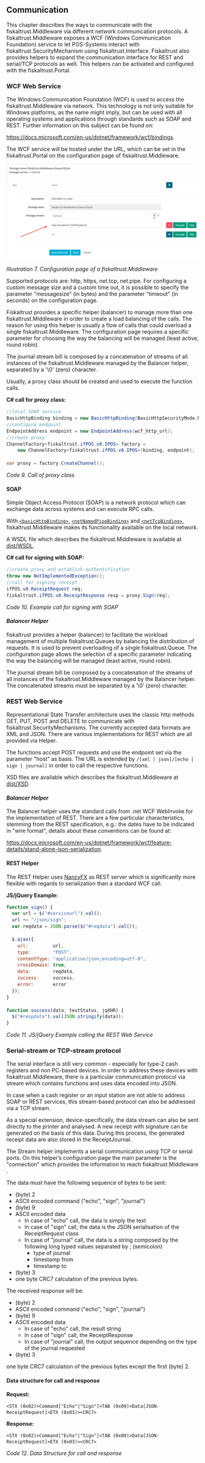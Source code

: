 ## Communication

This chapter describes the ways to communicate with the fiskaltrust.Middleware via different network communication protocols. A fiskaltrust.Middleware exposes a WCF (Windows Communication Foundation) service to let POS-Systems interact with fiskaltrust.SecurityMechanism using fiskaltrust.Interface. Fiskaltrust also provides helpers to expand the communication interface for REST and serial/TCP protocols as well. This helpers can be activated and configured with the fiskaltrust.Portal.

### WCF Web Service

The Windows Communication Foundation (WCF) is used to access the fiskaltrust.Middleware via network. This technology is not only suitable for Windows platforms, as the name might imply, but can be used with all operating systems and applications through standards such as SOAP and REST. Further information on this subject can be found on:

<https://docs.microsoft.com/en-us/dotnet/framework/wcf/bindings>.

The WCF service will be hosted under the URL, which can be set in the fiskaltrust.Portal on the configuration page of fiskaltrust.Middleware.

![](./images/01-configuration-page.png)

<span id="_Toc527986808" class="anchor"></span>*Illustration 7. Configuration page of a fiskaltrust.Middleware*

Supported protocols are: http, https, net.tcp, net.pipe. For configuring a custom message size and a custom time out, it is possible to specify the parameter "messagesize" (in bytes) and the parameter "timeout" (in seconds) on the configuration page.

Fiskaltrust provides a specific helper (balancer) to manage more than one fiskaltrust.Middleware in order to create a load balancing of the calls. The reason for using this helper is usually a flow of calls that could overload a single fiskaltrust.Middleware. The configuration page requires a specific parameter for choosing the way the balancing will be managed (least active, round robin).

The journal stream bill is composed by a concatenation of streams of all instances of the fiskaltrust.Middleware managed by the Balancer helper, separated by a '\\0' (zero) character.

Usually, a proxy class should be created and used to execute the function calls.

**C# call for proxy class:**
```cs
//local SOAP service
BasicHttpBinding binding = new BasicHttpBinding(BasicHttpSecurityMode.None);
//configure endpoint 
EndpointAddress endpoint = new EndpointAddress(wcf_http_url);
//create proxy 
ChannelFactory<fiskaltrust.ifPOS.v0.IPOS> factory = 
    new ChannelFactory<fiskaltrust.ifPOS.v0.IPOS>(binding, endpoint);

var proxy = factory.CreateChannel();
```

<span id="_Toc527986833" class="anchor"></span>*Code 9. Call of proxy class*

#### SOAP

Simple Object Access Protocol (SOAP) is a network protocol which can exchange data across systems and can execute RPC calls.

With [`<basicHttpBinding>`](https://msdn.microsoft.com/en-us/library/system.servicemodel.basichttpbinding\(v=vs.110\).aspx), [`<netNamedPipeBinding>`](https://msdn.microsoft.com/en-us/library/system.servicemodel.netnamedpipebinding\(v=vs.110\).aspx) and [`<netTcpBinding>`](https://msdn.microsoft.com/en-us/library/system.servicemodel.nettcpbinding\(v=vs.110\).aspx), fiskaltrust.Middleware makes its functionality available on the local network.

A WSDL file which describes the fiskaltrust.Middleware is available at [dist/WSDL](https://github.com/fiskaltrust/interface-doc/tree/master/dist/WSDL).

**C# call for signing with SOAP:**
```cs
//create proxy and establish authentification
throw new NotImplementedException();
//call for signing receipt
ifPOS.v0.ReceiptRequest req;
fiskaltrust.ifPOS.v0.ReceiptResponse resp = proxy.Sign(req);
```

<span id="_Toc527986834" class="anchor"></span>*Code 10. Example call for signing with SOAP*

#### *Balancer Helper*

fiskaltrust provides a helper (balancer) to facilitate the workload management of multiple fiskaltrust.Queues by balancing the distribution of requests. It is used to prevent overloading of a single fiskaltrust.Queue. The configuration page allows the selection of a specific parameter indicating the way the balancing will be managed (least active, round robin).

The journal stream bill be composed by a concatenation of the streams of all instances of the fiskaltrust.Middleware managed by the Balancer helper. The concatenated streams must be separated by a ‘\\0’ (zero) character.

### REST Web Service

Representational State Transfer architecture uses the classic http methods GET, PUT, POST and DELETE to communicate with fiskaltrust.SecurityMechanisms. The currently accepted data formats are XML and JSON. There are various implementations for REST which are all provided via Helper.

The functions accept POST requests and use the endpoint set via the parameter "host" as basis. The URL is extended by `/[xml | json]/[echo | sign | journal]` in order to call the respective functions.

XSD files are available which describes the fiskaltrust.Middleware at [dist/XSD](https://github.com/fiskaltrust/interface-doc/tree/master/dist/XSD).

#### *Balancer Helper*

The Balancer helper uses the standard calls from .net WCF WebInvoke for the implementation of REST. There are a few particular characteristics, stemming from the REST specification, e.g.: the dates have to be indicated in "wire format", details about these conventions can be found at:

<https://docs.microsoft.com/en-us/dotnet/framework/wcf/feature-details/stand-alone-json-serialization>.

#### REST Helper

The REST Helper uses [NancyFX](http://nancyfx.org) as REST server which is significantly more flexible with regards to serialization than a standard WCF call.

**JS/jQuery Example:**
```js
function sign() {
  var url = $("#serviceurl").val();
  url += "/json/sign";
  var reqdata = JSON.parse($("#reqdata").val());

  $.ajax({
    url:         url,
    type:        "POST",
    contentType: "application/json;encoding=utf-8",
    crossDomain: true,
    data:        reqdata,
    success:     success,
    error:       error
  });
}

function success(data, textStatus, jqXHR) {
  $("#respdata").val(JSON.stringify(data));
}
```

<span id="_Toc527986835" class="anchor"></span>*Code 11. JS/jQuery Example calling the REST Web Service*

### Serial-stream or TCP-stream protocol

The serial interface is still very common - especially for type-2 cash registers and non PC-based devices. In order to address these devices with fiskaltrust.Middleware, there is a particular communication protocol via stream which contains functions and uses data encoded into JSON.

In case when a cash register or an input station are not able to address SOAP or REST services, this stream-based protocol can also be addressed via a TCP stream.

As a special extension, device-specifically, the data stream can also be sent directly to the printer and analysed. A new receipt with signature can be generated on the basis of this data. During this process, the generated receipt data are also stored in the ReceiptJournal.

The Stream helper implements a serial communication using TCP or serial ports. On this helper’s configuration page the main parameter is the "connection" which provides the information to reach fiskaltrust.Middleware .

The data must have the following sequence of bytes to be sent:

  - (byte) 2
  - ASCII encoded command ("echo", "sign", "journal")
  - (byte) 9
  - ASCII encoded data
    - In case of "echo" call, the data is simply the text
    - In case of "sign" call, the data is the JSON serialisation of the ReceiptRequest class
    - In case of "journal" call, the data is a string composed by the following long typed values separated by ; (semicolon)
      - type of journal
      - timestamp from
      - timestamp to
  - (byte) 3
  - one byte CRC7 calculation of the previous bytes.

The received response will be:

  - (byte) 2
  - ASCII encoded command ("echo", "sign", "journal")
  - (byte) 9
  - ASCII encoded data
    - In case of "echo" call, the result string
    - In case of "sign" call, the ReceiptResponse
    - In case of "journal" call, the output sequence depending on the type of the journal requested
  - (byte) 3

one byte CRC7 calculation of the previous bytes except the first (byte) 2.

#### Data structure for call and response

**Request:**
```
<STX (0x02)>Command["Echo"|"Sign"]<TAB (0x09)>Data[JSON-ReceiptRequest]<ETX (0x03)><CRC7>
```

**Response:**
```
<STX (0x02)>Command["Echo"|"Sign"]<TAB (0x09)>Data[JSON-ReceiptRequest]<ETX (0x03)><CRC7>
```

<span id="_Toc527986836" class="anchor"></span>*Code 12. Data Structure for call and response*
